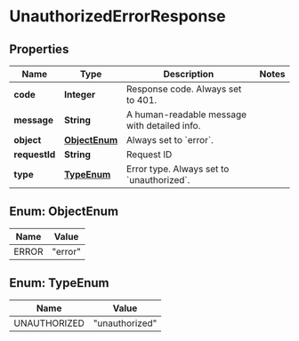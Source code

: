 
# UnauthorizedErrorResponse

## Properties
Name | Type | Description | Notes
------------ | ------------- | ------------- | -------------
**code** | **Integer** | Response code. Always set to 401. | 
**message** | **String** | A human-readable message with detailed info. | 
**object** | [**ObjectEnum**](#ObjectEnum) | Always set to &#x60;error&#x60;. | 
**requestId** | **String** | Request ID | 
**type** | [**TypeEnum**](#TypeEnum) | Error type. Always set to &#x60;unauthorized&#x60;. | 


<a name="ObjectEnum"></a>
## Enum: ObjectEnum
Name | Value
---- | -----
ERROR | &quot;error&quot;


<a name="TypeEnum"></a>
## Enum: TypeEnum
Name | Value
---- | -----
UNAUTHORIZED | &quot;unauthorized&quot;



